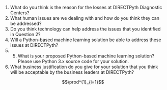 1. What do you think is the reason for the losses at DIRECTPyth Diagnostic Centers?
2. What human issues are we dealing with and how do you think they can be addressed? 
3. Do you think technology can help address the issues that you identified in Question 2? 
4. Will a Python-based machine learning solution be able to address these issues at DIRECTPyth?
5. 5. What is your proposed Python-based machine learning solution? Please use Python 3.x source code for your solution.
6. What business justification do you give for your solution that you think will be acceptable by the business leaders at DIRECTPyth?

$$\prod^{1}_{i=1}$$
	